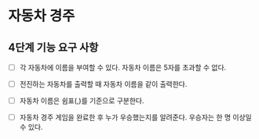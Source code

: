 # 자동차 경주

## 4단계 기능 요구 사항


- [ ] 각 자동차에 이름을 부여할 수 있다. 자동차 이름은 5자를 초과할 수 없다.

- [ ] 전진하는 자동차를 출력할 때 자동차 이름을 같이 출력한다.

- [ ] 자동차 이름은 쉼표(,)를 기준으로 구분한다.

- [ ] 자동차 경주 게임을 완료한 후 누가 우승했는지를 알려준다. 우승자는 한 명 이상일 수 있다.